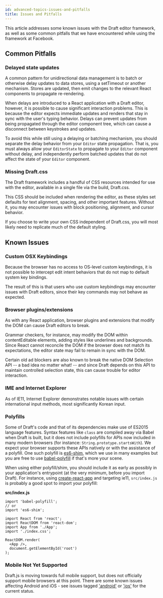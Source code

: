 ```yaml
---
id: advanced-topics-issues-and-pitfalls
title: Issues and Pitfalls
---
```


This article addresses some known issues with the Draft editor framework, as
well as some common pitfalls that we have encountered while using the framework
at Facebook.

## Common Pitfalls

### Delayed state updates

A common pattern for unidirectional data management is to batch or otherwise
delay updates to data stores, using a setTimeout or another mechanism. Stores are
updated, then emit changes to the relevant React components to propagate
re-rendering.

When delays are introduced to a React application with a Draft editor, however,
it is possible to cause significant interaction problems. This is because the
editor expects immediate updates and renders that stay in sync with the user's typing
behavior. Delays can prevent updates from being propagated through the editor
component tree, which can cause a disconnect between keystrokes and updates.

To avoid this while still using a delaying or batching mechanism, you should
separate the delay behavior from your `Editor` state propagation. That is,
you must always allow your `EditorState` to propagate to your `Editor`
component without delay, and independently perform batched updates that do
not affect the state of your `Editor` component.

### Missing Draft.css

The Draft framework includes a handful of CSS resources intended for use with
the editor, available in a single file via the build, Draft.css.

This CSS should be included when rendering the editor, as these styles set defaults
for text alignment, spacing, and other important features. Without it, you may
encounter issues with block positioning, alignment, and cursor behavior.

If you choose to write your own CSS independent of Draft.css, you will most
likely need to replicate much of the default styling.

## Known Issues

### Custom OSX Keybindings

Because the browser has no access to OS-level custom keybindings, it is not
possible to intercept edit intent behaviors that do not map to default system
key bindings.

The result of this is that users who use custom keybindings may encounter
issues with Draft editors, since their key commands may not behave as expected.

### Browser plugins/extensions

As with any React application, browser plugins and extensions that modify the
DOM can cause Draft editors to break.

Grammar checkers, for instance, may modify the DOM within contentEditable
elements, adding styles like underlines and backgrounds. Since React cannot
reconcile the DOM if the browser does not match its expectations,
the editor state may fail to remain in sync with the DOM.

Certain old ad blockers are also known to break the native DOM Selection
API -- a bad idea no matter what! -- and since Draft depends on this API to
maintain controlled selection state, this can cause trouble for editor
interaction.

### IME and Internet Explorer

As of IE11, Internet Explorer demonstrates notable issues with certain international
input methods, most significantly Korean input.

### Polyfills

Some of Draft's code and that of its dependencies make use of ES2015 language
features. Syntax features like `class` are compiled away via Babel when Draft is
built, but it does not include polyfills for APIs now included in many modern
browsers (for instance: `String.prototype.startsWith`). We expect your browser
supports these APIs natively or with the assistance of a polyfill. One such
polyfill is [es6-shim](https://github.com/es-shims/es6-shim), which we use in
many examples but you are free to use
[babel-polyfill](https://babeljs.io/docs/usage/polyfill/) if that's more
your scene.

When using either polyfill/shim, you should include it as early as possibly in
your application's entrypoint (at the very minimum, before you import Draft).
For instance, using
[create-react-app](https://github.com/facebookincubator/create-react-app) and
targeting ie11, `src/index.js` is probably a good spot to import your polyfill:

**src/index.js**

```
import 'babel-polyfill';
// or
import 'es6-shim';

import React from 'react';
import ReactDOM from 'react-dom';
import App from './App';
import './index.css';

ReactDOM.render(
  <App />,
  document.getElementById('root')
);
```

### Mobile Not Yet Supported

Draft.js is moving towards full mobile support, but does not officially support
mobile browsers at this point. There are some known issues affecting Android and
iOS - see issues tagged
['android'](https://github.com/facebook/draft-js/labels/android) or
['ios'](https://github.com/facebook/draft-js/labels/ios) for the current status.
